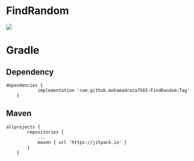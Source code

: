 # FindRandom

[![](https://jitpack.io/v/mohamadreza7565/FindRandom.svg)](https://jitpack.io/#mohamadreza7565/FindRandom)


# Gradle

## Dependency
```Gradle
dependencies {
	        implementation 'com.github.mohamadreza7565:FindRandom:Tag'
	}
```


## Maven
```Gradle
allprojects {
		repositories {
			...
			maven { url 'https://jitpack.io' }
		}
	}
```

